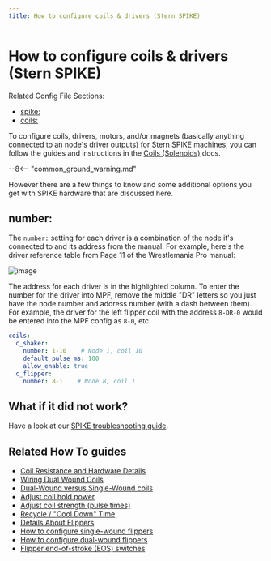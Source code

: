 ```yaml
---
title: How to configure coils & drivers (Stern SPIKE)
---
```


# How to configure coils & drivers (Stern SPIKE)


Related Config File Sections:

* [spike:](../../config/spike.md)
* [coils:](../../config/coils.md)

To configure coils, drivers, motors, and/or magnets (basically anything
connected to an node's driver outputs) for Stern SPIKE machines, you
can follow the guides and instructions in the
[Coils (Solenoids)](../../mechs/coils/index.md) docs.

--8<-- "common_ground_warning.md"

However there are a few things to know and some additional options you
get with SPIKE hardware that are discussed here.

## number:

The `number:` setting for each driver is a combination of the node it's
connected to and its address from the manual. For example, here's the
driver reference table from Page 11 of the Wrestlemania Pro manual:

![image](../images/spike_driver_table.jpg)

The address for each driver is in the highlighted column. To enter the
number for the driver into MPF, remove the middle "DR" letters so you
just have the node number and address number (with a dash between them).
For example, the driver for the left flipper coil with the address
`8-DR-0` would be entered into the MPF config as `8-0`, etc.

``` yaml
coils:
  c_shaker:
    number: 1-10    # Node 1, coil 10
    default_pulse_ms: 100
    allow_enable: true
  c_flipper:
    number: 8-1    # Node 8, coil 1
```

## What if it did not work?

Have a look at our
[SPIKE troubleshooting guide](../../troubleshooting/index.md).

## Related How To guides

* [Coil Resistance and Hardware Details](../../mechs/coils/index.md)
* [Wiring Dual Wound Coils](../../mechs/coils/dual_wound_coils.md)
* [Dual-Wound versus Single-Wound coils](../../mechs/coils/dual_vs_single_wound.md)
* [Adjust coil hold power](../../mechs/coils/hold_power.md)
* [Adjust coil strength (pulse times)](../../mechs/coils/pulse_power.md)
* [Recycle / "Cool Down" Time](../../mechs/coils/recycle.md)
* [Details About Flippers](../../mechs/flippers/index.md)
* [How to configure single-wound flippers](../../mechs/flippers/single_wound.md)
* [How to configure dual-wound flippers](../../mechs/flippers/dual_wound.md)
* [Flipper end-of-stroke (EOS) switches](../../mechs/flippers/eos_switches.md)
